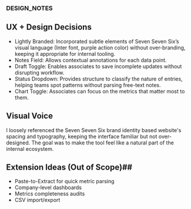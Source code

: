 ### DESIGN_NOTES

## UX + Design Decisions

- Lightly Branded: Incorporated subtle elements of Seven Seven Six’s visual language (Inter font, purple action color) without over-branding, keeping it appropriate for internal tooling.
- Notes Field: Allows contextual annotations for each data point.
- Draft Toggle: Enables associates to save incomplete updates without disrupting workflow.
- Status Dropdown: Provides structure to classify the nature of entries, helping teams spot patterns without parsing free-text notes.
- Chart Toggle: Associates can focus on the metrics that matter most to them.

## Visual Voice

I loosely referenced  the Seven Seven Six brand identity based website's spacing and typography, keeping the interface familiar but not over-designed. The goal was to make the tool feel like a natural part of the internal ecosystem.

## Extension Ideas (Out of Scope)##
- Paste-to-Extract for quick metric parsing
- Company-level dashboards
- Metrics completeness audits
- CSV import/export